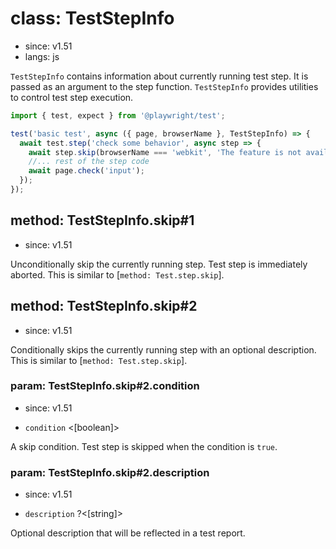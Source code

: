 # class: TestStepInfo
* since: v1.51
* langs: js

`TestStepInfo` contains information about currently running test step. It is passed as an argument to the step function. `TestStepInfo` provides utilities to control test step execution.

```js
import { test, expect } from '@playwright/test';

test('basic test', async ({ page, browserName }, TestStepInfo) => {
  await test.step('check some behavior', async step => {
    await step.skip(browserName === 'webkit', 'The feature is not available in WebKit');
    //... rest of the step code
    await page.check('input');
  });
});
```

## method: TestStepInfo.skip#1
* since: v1.51

Unconditionally skip the currently running step. Test step is immediately aborted. This is similar to [`method: Test.step.skip`].

## method: TestStepInfo.skip#2
* since: v1.51

Conditionally skips the currently running step with an optional description. This is similar to [`method: Test.step.skip`].

### param: TestStepInfo.skip#2.condition
* since: v1.51
- `condition` <[boolean]>

A skip condition. Test step is skipped when the condition is `true`.

### param: TestStepInfo.skip#2.description
* since: v1.51
- `description` ?<[string]>

Optional description that will be reflected in a test report.
